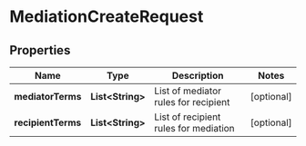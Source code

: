 

# MediationCreateRequest


## Properties

Name | Type | Description | Notes
------------ | ------------- | ------------- | -------------
**mediatorTerms** | **List&lt;String&gt;** | List of mediator rules for recipient |  [optional]
**recipientTerms** | **List&lt;String&gt;** | List of recipient rules for mediation |  [optional]




